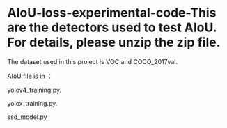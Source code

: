 # AIoU-loss-experimental-code-This are the detectors used to test AIoU. For details, please unzip the zip file.
The dataset used in this project is VOC and COCO_2017val. 

AIoU file is in ：

yolov4_training.py.

yolox_training.py.

ssd_model.py
